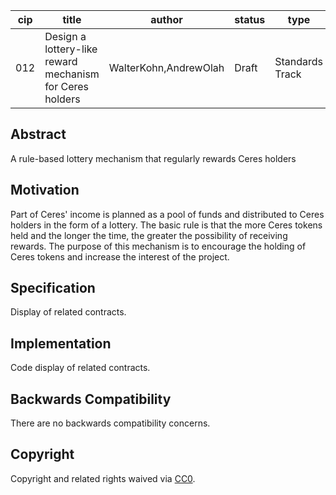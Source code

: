 | cip  | title                                                    | author                | status | type            | category | created  |
| ---- | -------------------------------------------------------- | --------------------- | ------ | --------------- | -------- | -------- |
| 012  | Design a lottery-like reward mechanism for Ceres holders | WalterKohn,AndrewOlah | Draft  | Standards Track | ERC      | 2021-7-9 |

## Abstract

A rule-based lottery mechanism that regularly rewards Ceres holders

## Motivation

Part of Ceres' income is planned as a pool of funds and distributed to Ceres holders in the form of a lottery. The basic rule is that the more Ceres tokens held and the longer the time, the greater the possibility of receiving rewards. The purpose of this mechanism is to encourage the holding of Ceres tokens and increase the interest of the project.

## Specification

Display of related contracts.

## Implementation

Code display of related contracts.

## Backwards Compatibility

There are no backwards compatibility concerns.

## Copyright

Copyright and related rights waived via [CC0](https://creativecommons.org/publicdomain/zero/1.0/).